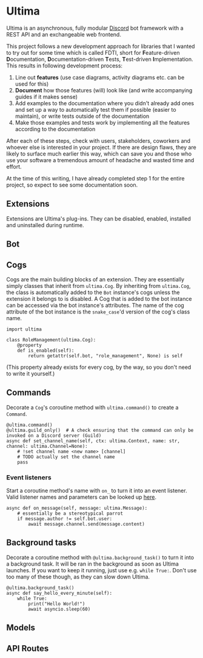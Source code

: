 # Ultima

Ultima is an asynchronous, fully modular [Discord](https://discordapp.com/) bot framework with a
REST API and an exchangeable web frontend.

This project follows a new development approach for libraries that I wanted to try out for some time
which is called FDTI, short for **F**eature-driven **D**ocumentation, **D**ocumentation-driven **T**ests,
**T**est-driven **I**mplementation. This results in following development process:

1. Line out **features** (use case diagrams, activity diagrams etc. can be used for this)
2. **Document** how those features (will) look like (and write accompanying guides if it makes sense)
3. Add examples to the documentation where you didn't already add ones and set up a way to automatically
   test them if possible (easier to maintain), or write tests outside of the documentation
4. Make those examples and tests work by implementing all the features according to the documentation

After each of these steps, check with users, stakeholders, coworkers and whoever else is interested
in your project. If there are design flaws, they are likely to surface much earlier this way, which can
save you and those who use your software a tremendous amount of headache and wasted time and effort.

At the time of this writing, I have already completed step 1 for the entire project, so expect to see
some documentation soon.

## Extensions

Extensions are Ultima's plug-ins. They can be disabled, enabled, installed and uninstalled during runtime.

## Bot



## Cogs

Cogs are the main building blocks of an extension. They are essentially simply classes that inherit from
`ultima.Cog`. By inheriting from `ultima.Cog`, the class is automatically added to the `Bot` instance's cogs
unless the extension it belongs to is disabled. A Cog that is added to the bot instance can be accessed via
the bot instance's attributes. The name of the cog attribute of the bot instance is the `snake_case`'d version
of the cog's class name.

    import ultima
    
    class RoleManagement(ultima.Cog):
        @property
        def is_enabled(self):
            return getattr(self.bot, "role_management", None) is self

(This property already exists for every cog, by the way, so you don't need to write it yourself.)

## Commands

Decorate a `Cog`'s coroutine method with `ultima.command()` to create a `Command`.

    @ultima.command()
    @ultima.guild_only()  # A check ensuring that the command can only be invoked on a Discord server (Guild)
    async def set_channel_name(self, ctx: ultima.Context, name: str, channel: ultima.Channel=None):
        # !set channel name <new name> [channel]
        # TODO actually set the channel name
        pass

### Event listeners

Start a coroutine method's name with `on_` to turn it into an event listener.
Valid listener names and parameters can be looked up [here](https://www.example.com/).

    async def on_message(self, message: ultima.Message):
        # essentially be a stereotypical parrot
        if message.author != self.bot.user:
            await message.channel.send(message.content)

## Background tasks

Decorate a coroutine method with `@ultima.background_task()` to turn it into a background task. It will be ran in the
background as soon as Ultima launches. If you want to keep it running, just use e.g. `while True:`.
Don't use too many of these though, as they can slow down Ultima.

    @ultima.background_task()
    async def say_hello_every_minute(self):
        while True:
            print("Hello World!")
            await asyncio.sleep(60)

## Models



## API Routes
